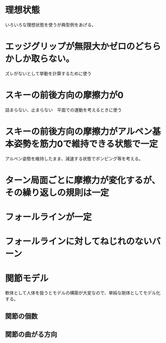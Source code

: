# 理想状態

いろいろな理想状態を使うが典型例をあげる。

# エッジグリップが無限大かゼロのどちらかしか取らない。
ズレがないとして挙動を計算するために使う

# スキーの前後方向の摩擦力が0

詰まらない、止まらない　平面での運動を考えるときに使う


# スキーの前後方向の摩擦力がアルペン基本姿勢を筋力0で維持できる状態で一定

アルペン姿勢を維持したまま、減速する状態でポンピング等を考える。

# ターン局面ごとに摩擦力が変化するが、その繰り返しの規則は一定

# フォールラインが一定

# フォールラインに対してねじれのないバーン

# 関節モデル
軟体として人体を扱うとモデルの構築が大変なので、単純な剛体としてモデル化する。
## 関節の個数
## 関節の曲がる方向

